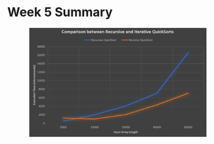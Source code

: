 <h1> Week 5 Summary </h1>
<p align="center">
<img src="https://github.com/Sharada001/210690B-In21-S2-CS2023/blob/052dec845796c1897d3b01e8f5e9f293c68f1a78/Week_5/Screenshot_1.jpg"  width="80%">
</p>
